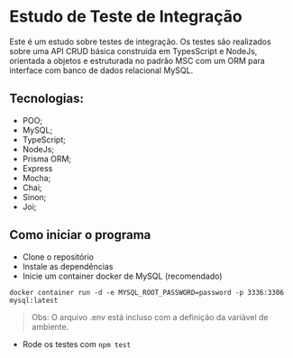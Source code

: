 # Estudo de Teste de Integração

Este é um estudo sobre testes de integração. Os testes são realizados sobre uma API CRUD básica construída em TypesScript e NodeJs, orientada a objetos e estruturada no padrão MSC com um ORM para interface com banco de dados relacional MySQL. 

## Tecnologias:

- POO;
- MySQL;
- TypeScript;
- NodeJs;
- Prisma ORM;
- Express
- Mocha;
- Chai;
- Sinon;
- Joi;


## Como iniciar o programa

- Clone o repositório
- Instale as dependências
- Inicie um container docker de MySQL (recomendado)

```
docker container run -d -e MYSQL_ROOT_PASSWORD=password -p 3336:3306 mysql:latest
```

> Obs: O arquivo .env está incluso com a definição da variável de ambiente. 

- Rode os testes com `npm test`

